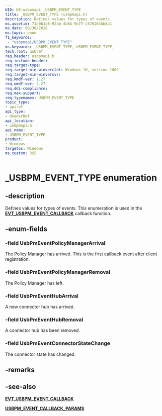 ```yaml
---
UID: NE:usbpmapi._USBPM_EVENT_TYPE
title: _USBPM_EVENT_TYPE (usbpmapi.h)
description: Defines values for types of events.
ms.assetid: 71d061e8-92bb-4b83-9e77-c576163bb5a1
ms.date: 09/30/2018
ms.topic: enum
f1_keywords:
 - "usbpmapi/USBPM_EVENT_TYPE"
ms.keywords: _USBPM_EVENT_TYPE, USBPM_EVENT_TYPE, 
tech.root: usbref
req.header: usbpmapi.h
req.include-header:
req.target-type:
req.target-min-winverclnt: Windows 10, version 1809
req.target-min-winversvr:
req.kmdf-ver: 1.27
req.umdf-ver: 2.27
req.ddi-compliance:
req.max-support:
req.typenames: USBPM_EVENT_TYPE
topic_type: 
- apiref
api_type: 
- HeaderDef
api_location: 
- usbpmapi.h
api_name: 
- USBPM_EVENT_TYPE
product:
- Windows
targetos: Windows
ms.custom: RS5
---
```


# _USBPM_EVENT_TYPE enumeration

## -description
Defines values for types of events. This enumeration is used in the [**EVT_USBPM_EVENT_CALLBACK**](nc-usbpmapi-evt_usbpm_event_callback.md) callback function. 

## -enum-fields

### -field UsbPmEventPolicyManagerArrival 
The Policy Manager has arrived. This is the first callback event after client registration. 

### -field UsbPmEventPolicyManagerRemoval 
 The Policy Manager has left.

### -field UsbPmEventHubArrival
A new connector hub has arrived.

### -field UsbPmEventHubRemoval 
A connector hub has been removed.

### -field UsbPmEventConnectorStateChange 
 The connector state has changed.

## -remarks

## -see-also
[**EVT_USBPM_EVENT_CALLBACK**](nc-usbpmapi-evt_usbpm_event_callback.md)

[**USBPM_EVENT_CALLBACK_PARAMS**](ns-usbpmapi-_usbpm_event_callback_params.md)
